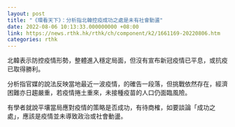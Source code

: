 ```yaml
---
layout: post
title: "《環看天下》：分析指北韓控疫成功之處是未有社會動盪"
date: 2022-08-06 10:13:33.000000000 +08:00
link: https://news.rthk.hk/rthk/ch/component/k2/1661169-20220806.htm
categories: rthk
---
```


北韓表示防控疫情形勢，整體進入穩定局面，但沒有宣布新冠疫情已平息，或抗疫已取得勝利。

分析指官媒的說法反映當地最近一波疫情，的確告一段落，但挑戰依然存在，經濟困難亦日趨嚴重，若疫情捲土重來，未接種疫苗的人口仍面臨風險。

有學者就說平壤當局應對疫情的策略是否成功，有待商榷，如要談論「成功之處」，應該是疫情並未導致政治或社會動盪。
